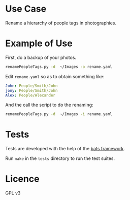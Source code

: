# Use Case 

Rename a hierarchy of people tags in photographies.

# Example of Use 

First, do a backup of your photos.

```sh
renamePeopleTags.py -d  ~/Images -o rename.yaml
```

Edit `rename.yaml` so as to obtain something like:
```yaml
John: People/Smith/John
jony: People/Smith/John
Alex: People/Alexander
```

And the call the script to do the renaming:

```sh
renamePeopleTags.py -d  ~/Images -i rename.yaml
```

# Tests
Tests are developed with the help of the
[bats framework](https://github.com/sstephenson/bats).

Run `make` in the `tests` directory to run the test suites.

# Licence 

GPL v3



